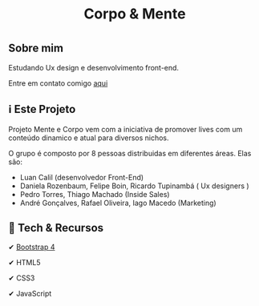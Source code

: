 <h1 align="center"> Corpo & Mente <h1>

## Sobre mim

Estudando Ux design e desenvolvimento front-end.

Entre em contato comigo [aqui](https://www.linkedin.com/in/luancalil/)

## ℹ Este Projeto

Projeto Mente e Corpo vem com a iniciativa de promover lives com um conteúdo dinamico e atual para diversos nichos.

O grupo é composto por 8 pessoas distribuidas em diferentes áreas. Elas são:

- Luan Calil (desenvolvedor Front-End)
- Daniela Rozenbaum, Felipe Boin, Ricardo Tupinambá ( Ux designers )
- Pedro Torres, Thiago Machado (Inside Sales)
- André Gonçalves, Rafael Oliveira, Iago Macedo (Marketing)

## 🚀 Tech & Recursos
✔ [Bootstrap 4](https://getbootstrap.com/)

✔ HTML5

✔ CSS3

✔ JavaScript
